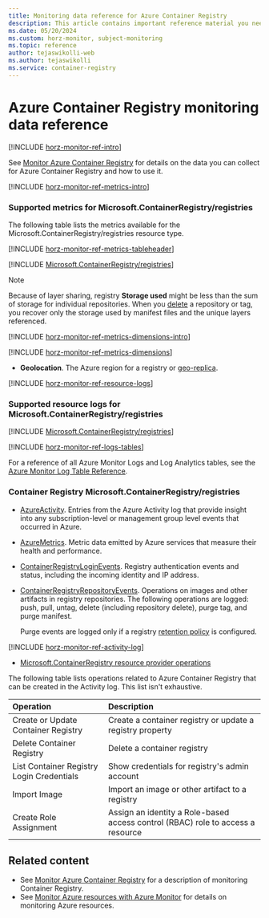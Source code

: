 ```yaml
---
title: Monitoring data reference for Azure Container Registry
description: This article contains important reference material you need when you monitor Azure Container Registry.
ms.date: 05/20/2024
ms.custom: horz-monitor, subject-monitoring
ms.topic: reference
author: tejaswikolli-web
ms.author: tejaswikolli
ms.service: container-registry
---
```


# Azure Container Registry monitoring data reference

[!INCLUDE [horz-monitor-ref-intro](~/reusable-content/ce-skilling/azure/includes/azure-monitor/horizontals/horz-monitor-ref-intro.md)]

See [Monitor Azure Container Registry](monitor-container-registry.md) for details on the data you can collect for Azure Container Registry and how to use it.

[!INCLUDE [horz-monitor-ref-metrics-intro](~/reusable-content/ce-skilling/azure/includes/azure-monitor/horizontals/horz-monitor-ref-metrics-intro.md)]

### Supported metrics for Microsoft.ContainerRegistry/registries

The following table lists the metrics available for the Microsoft.ContainerRegistry/registries resource type.

[!INCLUDE [horz-monitor-ref-metrics-tableheader](~/reusable-content/ce-skilling/azure/includes/azure-monitor/horizontals/horz-monitor-ref-metrics-tableheader.md)]

[!INCLUDE [Microsoft.ContainerRegistry/registries](~/reusuable-content/ce-skilling/azure/includes/azure-monitor/reference/metrics/microsoft-containerregistry-registries-metrics-include.md)]

> [!NOTE]
> Because of layer sharing, registry **Storage used** might be less than the sum of storage for individual repositories. When you [delete](container-registry-delete.md) a repository or tag, you recover only the storage used by manifest files and the unique layers referenced.

[!INCLUDE [horz-monitor-ref-metrics-dimensions-intro](~/reusable-content/ce-skilling/azure/includes/azure-monitor/horizontals/horz-monitor-ref-metrics-dimensions-intro.md)]

[!INCLUDE [horz-monitor-ref-metrics-dimensions](~/reusable-content/ce-skilling/azure/includes/azure-monitor/horizontals/horz-monitor-ref-metrics-dimensions.md)]

- **Geolocation**. The Azure region for a registry or [geo-replica](container-registry-geo-replication.md).

[!INCLUDE [horz-monitor-ref-resource-logs](~/reusable-content/ce-skilling/azure/includes/azure-monitor/horizontals/horz-monitor-ref-resource-logs.md)]

### Supported resource logs for Microsoft.ContainerRegistry/registries

[!INCLUDE [Microsoft.ContainerRegistry/registries](~/reusuable-content/ce-skilling/azure/includes/azure-monitor/reference/logs/microsoft-containerregistry-registries-logs-include.md)]

[!INCLUDE [horz-monitor-ref-logs-tables](~/reusable-content/ce-skilling/azure/includes/azure-monitor/horizontals/horz-monitor-ref-logs-tables.md)]

For a reference of all Azure Monitor Logs and Log Analytics tables, see the [Azure Monitor Log Table Reference](/azure/azure-monitor/reference/tables/tables-resourcetype).

### Container Registry Microsoft.ContainerRegistry/registries

- [AzureActivity](/azure/azure-monitor/reference/tables/azureactivity#columns). Entries from the Azure Activity log that provide insight into any subscription-level or management group level events that occurred in Azure.
- [AzureMetrics](/azure/azure-monitor/reference/tables/azuremetrics#columns). Metric data emitted by Azure services that measure their health and performance.
- [ContainerRegistryLoginEvents](/azure/azure-monitor/reference/tables/containerregistryloginevents#columns). Registry authentication events and status, including the incoming identity and IP address.
- [ContainerRegistryRepositoryEvents](/azure/azure-monitor/reference/tables/containerregistryrepositoryevents#columns). Operations on images and other artifacts in registry repositories. The following operations are logged: push, pull, untag, delete (including repository delete), purge tag, and purge manifest.

  Purge events are logged only if a registry [retention policy](container-registry-retention-policy.md) is configured.

[!INCLUDE [horz-monitor-ref-activity-log](~/reusable-content/ce-skilling/azure/includes/azure-monitor/horizontals/horz-monitor-ref-activity-log.md)]

- [Microsoft.ContainerRegistry resource provider operations](/azure/role-based-access-control/resource-provider-operations#microsoftcontainerregistry)

The following table lists operations related to Azure Container Registry that can be created in the Activity log. This list isn't exhaustive.

| Operation | Description |
|:---|:---|
| Create or Update Container Registry | Create a container registry or update a registry property |
| Delete Container Registry | Delete a container registry |
| List Container Registry Login Credentials | Show credentials for registry's admin account |
| Import Image | Import an image or other artifact to a registry |
| Create Role Assignment | Assign an identity a Role-based access control (RBAC) role to access a resource  |

## Related content

- See [Monitor Azure Container Registry](monitor-container-registry.md) for a description of monitoring Container Registry.
- See [Monitor Azure resources with Azure Monitor](/azure/azure-monitor/essentials/monitor-azure-resource) for details on monitoring Azure resources.
